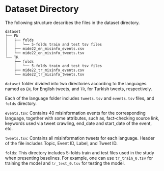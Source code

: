# Dataset Directory

The following structure describes the files in the dataset directory.

```
dataset 
├── EN
│   ├── folds
│   │   └── 5-folds train and test tsv files
│   ├── mide22_en_misinfo_events.csv
│   └── mide22_en_misinfo_tweets.tsv
└── TR
    ├── folds
    │   └── 5-folds train and test tsv files
    ├── mide22_tr_misinfo_events.csv
    └── mide22_tr_misinfo_tweets.tsv
```

`dataset` folder divided into two directories according to the languages named as `EN`, for English tweets, and `TR`, for Turkish tweets, respectively.

Each of the language folder includes `tweets.tsv` and `events.tsv` files, and `folds` directory.

`events.tsv`: Contains 40 misinformation events for the corresponding language, together with some attributes, such as, fact-checking source link, keywords used via tweet crawling, end_date and start_date of the event, etc.

`tweets.tsv`: Contains all misinformation tweets for each language. Header of the file includes Topic, Event ID, Label, and Tweet ID.

`folds`: This directory includes 5-folds train and test files used in the study when presenting baselines. For example, one can use `tr_train_0.tsv` for training the model and `tr_test_0.tsv` for testing the model.
